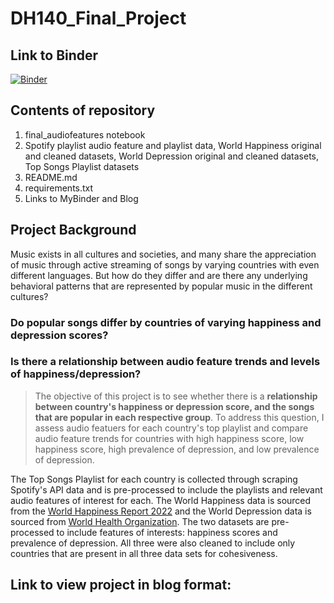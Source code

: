 # DH140_Final_Project

## Link to Binder

[![Binder](https://mybinder.org/badge_logo.svg)](https://mybinder.org/v2/gh/mkylahyun/DH140_Final_Project/HEAD)

## Contents of repository
1. final_audiofeatures notebook
2. Spotify playlist audio feature and playlist data, World Happiness original and cleaned datasets, World Depression original and cleaned datasets, Top Songs Playlist datasets
3. README.md
4. requirements.txt 
5. Links to MyBinder and Blog

## Project Background
Music exists in all cultures and societies, and many share the appreciation of music through active streaming of songs by varying countries with even different languages. But how do they differ and are there any underlying behavioral patterns that are represented by popular music in the different cultures? 

### Do popular songs differ by countries of varying happiness and depression scores?
### Is there a relationship between audio feature trends and levels of happiness/depression? 

> The objective of this project is to see whether there is a **relationship between country's happiness or depression score, and the songs that are popular in each respective group**. To address this question, I assess audio featuers for each country's top playlist and compare audio feature trends for countries with high happiness score, low happiness score, high prevalence of depression, and low prevalence of depression. 

The Top Songs Playlist for each country is collected through scraping Spotify's API data and is pre-processed to include the playlists and relevant audio features of interest for each. The World Happiness data is sourced from the [World Happiness Report 2022](https://worldhappiness.report/ed/2022/#appendices-and-data) and the World Depression data is sourced from [World Health Organization](https://www.who.int/publications/i/item/depression-global-health-estimates). The two datasets are pre-processed to include features of interests: happiness scores and prevalence of depression. All three were also cleaned to include only countries that are present in all three data sets for cohesiveness. 

## Link to view project in blog format: